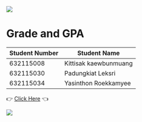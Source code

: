 <p align = "left">
    <img src = "../Project-1/cmu-logo.png"/>
</p>    

# Grade and GPA #



Student Number | Student Name
-------------|--------------
632115008 | Kittisak kaewbunmuang
632115030 | Padungkiat Leksri
632115034 | Yasinthon Roekkamyee



:point_right: [Click Here](https://padungkiat.github.io/Project-1/ "Grade and GPA") :point_left:
<br/>

<p align = "left">
    <img src = "C:\Users\user\OneDrive\Desktop\SE234\Project-1\camt-logo.png"/>
</p>